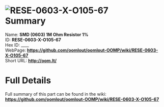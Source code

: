
![RESE-0603-X-O105-67](https://github.com/oomlout/oomlout-OOMP/blob/master/parts/RESE-0603-X-O105-67/RESE-0603-X-O105-67_420.jpg)   
Summary
=================
  
Name: __SMD (0603) 1M Ohm Resistor 1%__    
ID: __RESE-0603-X-O105-67__   
Hex ID: ____   
WebPage: __https://github.com/oomlout/oomlout-OOMP/wiki/RESE-0603-X-O105-67__   
Short URL: __http://oom.lt/__   

Full Details
==========================
Full summary of this part can be found in the wiki:   
__https://github.com/oomlout/oomlout-OOMP/wiki/RESE-0603-X-O105-67__    


